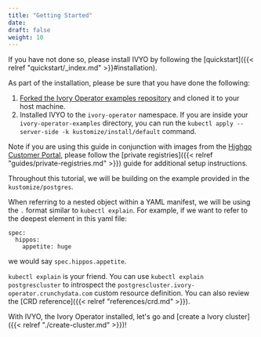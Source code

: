 ```yaml
---
title: "Getting Started"
date:
draft: false
weight: 10
---
```


If you have not done so, please install IVYO by following the [quickstart]({{< relref "quickstart/_index.md" >}}#installation).

As part of the installation, please be sure that you have done the following:

1. [Forked the Ivory Operator examples repository](https://github.com/ivorysql/ivory-operator-examples/fork) and cloned it to your host machine.
1. Installed IVYO to the `ivory-operator` namespace. If you are inside your `ivory-operator-examples` directory, you can run the `kubectl apply --server-side -k kustomize/install/default` command.

Note if you are using this guide in conjunction with images from the [Highgo Customer Portal](https://access.crunchydata.com), please follow the [private registries]({{< relref "guides/private-registries.md" >}}) guide for additional setup instructions.

Throughout this tutorial, we will be building on the example provided in the `kustomize/postgres`.

When referring to a nested object within a YAML manifest, we will be using the `.` format similar to `kubectl explain`. For example, if we want to refer to the deepest element in this yaml file:

```
spec:
  hippos:
    appetite: huge
```

we would say `spec.hippos.appetite`.

`kubectl explain` is your friend. You can use `kubectl explain postgrescluster` to introspect the `postgrescluster.ivory-operator.crunchydata.com` custom resource definition. You can also review the [CRD reference]({{< relref "references/crd.md" >}}).

With IVYO, the Ivory Operator installed, let's go and [create a Ivory cluster]({{< relref "./create-cluster.md" >}})!
